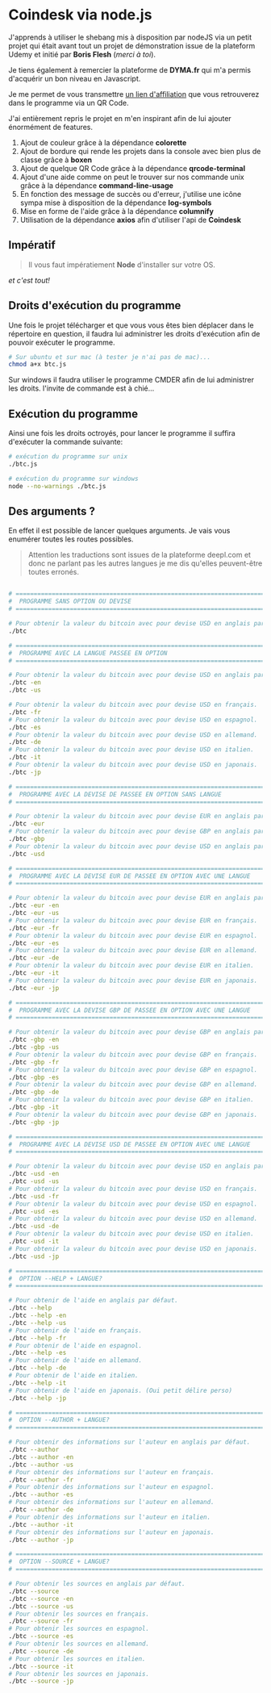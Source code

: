 # Coindesk via node.js

J'apprends à utiliser le shebang mis à disposition par nodeJS via un petit projet qui était avant tout un projet de démonstration issue
de la plateform Udemy et initié par **Boris Flesh** (_merci à toi_).

Je tiens également à remercier la plateforme de **DYMA.fr** qui m'a permis d'acquérir un bon niveau en Javascript.

Je me permet de vous transmettre [un lien d'affiliation](https://dyma.fr/r/5d52bd274e7aec730eb90fde) que vous retrouverez dans le programme via un QR Code.

J'ai entièrement repris le projet en m'en inspirant afin de lui ajouter énormément de features.

1. Ajout de couleur grâce à la dépendance **colorette**
2. Ajout de bordure qui rende les projets dans la console avec bien plus de classe grâce à **boxen**
3. Ajout de quelque QR Code grâce à la dépendance **qrcode-terminal**
4. Ajout d'une aide comme on peut le trouver sur nos commande unix grâce à la dépendance **command-line-usage**
5. En fonction des message de succès ou d'erreur, j'utilise une icône sympa mise à disposition de la dépendance **log-symbols**
6. Mise en forme de l'aide grâce à la dépendance **columnify**
7. Utilisation de la dépendance **axios** afin d'utiliser l'api de **Coindesk**

## Impératif

> Il vous faut impératiement **Node** d'installer sur votre OS.

_et c'est tout!_

## Droits d'exécution du programme

Une fois le projet télécharger et que vous vous êtes bien déplacer dans le répertoire en question,
il faudra lui administrer les droits d'exécution afin de pouvoir exécuter le programme.

```sh
# Sur ubuntu et sur mac (à tester je n'ai pas de mac)...
chmod a+x btc.js
```
Sur windows il faudra utiliser le programme CMDER afin de lui administrer les droits.
l'invite de commande est à chié...

## Exécution du programme

Ainsi une fois les droits octroyés, pour lancer le programme il suffira d'exécuter la commande suivante:

```sh
# exécution du programme sur unix
./btc.js

# exécution du programme sur windows
node --no-warnings ./btc.js
```

## Des arguments ?

En effet il est possible de lancer quelques arguments. Je vais vous enumérer toutes les routes possibles.

> Attention les traductions sont issues de la plateforme deepl.com et donc ne parlant pas les autres langues je me dis qu'elles peuvent-être toutes erronés.

```sh

# ======================================================================
#  PROGRAMME SANS OPTION OU DEVISE
# ======================================================================

# Pour obtenir la valeur du bitcoin avec pour devise USD en anglais par défaut.
./btc

# ======================================================================
#  PROGRAMME AVEC LA LANGUE PASSEE EN OPTION
# ======================================================================

# Pour obtenir la valeur du bitcoin avec pour devise USD en anglais par défaut.
./btc -en
./btc -us

# Pour obtenir la valeur du bitcoin avec pour devise USD en français.
./btc -fr
# Pour obtenir la valeur du bitcoin avec pour devise USD en espagnol.
./btc -es
# Pour obtenir la valeur du bitcoin avec pour devise USD en allemand.
./btc -de
# Pour obtenir la valeur du bitcoin avec pour devise USD en italien.
./btc -it
# Pour obtenir la valeur du bitcoin avec pour devise USD en japonais.
./btc -jp

# ======================================================================
#  PROGRAMME AVEC LA DEVISE DE PASSEE EN OPTION SANS LANGUE
# ======================================================================

# Pour obtenir la valeur du bitcoin avec pour devise EUR en anglais par défaut.
./btc -eur
# Pour obtenir la valeur du bitcoin avec pour devise GBP en anglais par défaut.
./btc -gbp
# Pour obtenir la valeur du bitcoin avec pour devise USD en anglais par défaut.
./btc -usd

# ======================================================================
#  PROGRAMME AVEC LA DEVISE EUR DE PASSEE EN OPTION AVEC UNE LANGUE
# ======================================================================

# Pour obtenir la valeur du bitcoin avec pour devise EUR en anglais par défaut.
./btc -eur -en
./btc -eur -us
# Pour obtenir la valeur du bitcoin avec pour devise EUR en français.
./btc -eur -fr
# Pour obtenir la valeur du bitcoin avec pour devise EUR en espagnol.
./btc -eur -es
# Pour obtenir la valeur du bitcoin avec pour devise EUR en allemand.
./btc -eur -de
# Pour obtenir la valeur du bitcoin avec pour devise EUR en italien.
./btc -eur -it
# Pour obtenir la valeur du bitcoin avec pour devise EUR en japonais.
./btc -eur -jp

# ======================================================================
#  PROGRAMME AVEC LA DEVISE GBP DE PASSEE EN OPTION AVEC UNE LANGUE
# ======================================================================

# Pour obtenir la valeur du bitcoin avec pour devise GBP en anglais par défaut.
./btc -gbp -en
./btc -gbp -us
# Pour obtenir la valeur du bitcoin avec pour devise GBP en français.
./btc -gbp -fr
# Pour obtenir la valeur du bitcoin avec pour devise GBP en espagnol.
./btc -gbp -es
# Pour obtenir la valeur du bitcoin avec pour devise GBP en allemand.
./btc -gbp -de
# Pour obtenir la valeur du bitcoin avec pour devise GBP en italien.
./btc -gbp -it
# Pour obtenir la valeur du bitcoin avec pour devise GBP en japonais.
./btc -gbp -jp

# ======================================================================
#  PROGRAMME AVEC LA DEVISE USD DE PASSEE EN OPTION AVEC UNE LANGUE
# ======================================================================

# Pour obtenir la valeur du bitcoin avec pour devise USD en anglais par défaut.
./btc -usd -en
./btc -usd -us
# Pour obtenir la valeur du bitcoin avec pour devise USD en français.
./btc -usd -fr
# Pour obtenir la valeur du bitcoin avec pour devise USD en espagnol.
./btc -usd -es
# Pour obtenir la valeur du bitcoin avec pour devise USD en allemand.
./btc -usd -de
# Pour obtenir la valeur du bitcoin avec pour devise USD en italien.
./btc -usd -it
# Pour obtenir la valeur du bitcoin avec pour devise USD en japonais.
./btc -usd -jp

# ======================================================================
#  OPTION --HELP + LANGUE?
# ======================================================================

# Pour obtenir de l'aide en anglais par défaut.
./btc --help
./btc --help -en
./btc --help -us
# Pour obtenir de l'aide en français.
./btc --help -fr
# Pour obtenir de l'aide en espagnol.
./btc --help -es
# Pour obtenir de l'aide en allemand.
./btc --help -de
# Pour obtenir de l'aide en italien.
./btc --help -it
# Pour obtenir de l'aide en japonais. (Oui petit délire perso)
./btc --help -jp

# ======================================================================
#  OPTION --AUTHOR + LANGUE?
# ======================================================================

# Pour obtenir des informations sur l'auteur en anglais par défaut.
./btc --author
./btc --author -en
./btc --author -us
# Pour obtenir des informations sur l'auteur en français.
./btc --author -fr
# Pour obtenir des informations sur l'auteur en espagnol.
./btc --author -es
# Pour obtenir des informations sur l'auteur en allemand.
./btc --author -de
# Pour obtenir des informations sur l'auteur en italien.
./btc --author -it
# Pour obtenir des informations sur l'auteur en japonais.
./btc --author -jp

# ======================================================================
#  OPTION --SOURCE + LANGUE?
# ======================================================================

# Pour obtenir les sources en anglais par défaut.
./btc --source
./btc --source -en
./btc --source -us
# Pour obtenir les sources en français.
./btc --source -fr
# Pour obtenir les sources en espagnol.
./btc --source -es
# Pour obtenir les sources en allemand.
./btc --source -de
# Pour obtenir les sources en italien.
./btc --source -it
# Pour obtenir les sources en japonais.
./btc --source -jp
```
